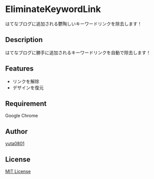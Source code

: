 # EliminateKeywordLink

はてなブログに追加される鬱陶しいキーワードリンクを除去します！

## Description

はてなブログに勝手に追加されるキーワードリンクを自動で除去します！

## Features

- リンクを解除
- デザインを復元

## Requirement

Google Chrome

## Author

[yuta0801](https://github.com/yuta0801)

## License

[MIT License](https://github.com/yuta0801/EliminateKeywordLink/blob/master/LICENSE)
